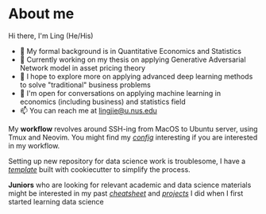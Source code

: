 # About me

Hi there, I'm Ling (He/His)

- 🏫 My formal background is in Quantitative Economics and Statistics
- 🔭 Currently working on my thesis on applying Generative Adversarial Network model in asset pricing theory
- 🌱 I hope to explore more on applying advanced deep learning methods to solve "traditional" business problems
- 💬 I'm open for conversations on applying machine learning in economics (including business) and statistics field
- 📫 You can reach me at lingjie@u.nus.edu

My **workflow** revolves around SSH-ing from
MacOS to Ubuntu server, using Tmux and Neovim.
You might find my
[*config*](https://github.com/lingjie00/cli_settings)
interesting if you are interested in my workflow.

Setting up new repository for data science work is
troublesome, I have a
[*template*](https://github.com/lingjie00/template)
built with cookiecutter to simplify the process.

**Juniors** who are looking for relevant academic
and data science materials might be interested in
my past
[*cheatsheet*](https://github.com/lingjie00/NUS_cheatsheet)
and
[*projects*](https://github.com/lingjie00/projects)
I did when I first started learning data science
